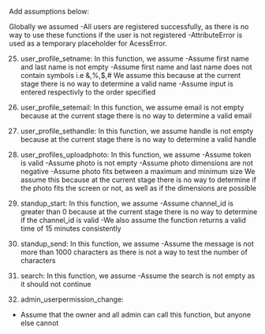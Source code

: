 Add assumptions below:

Globally we assumed
-All users are registered successfully, as there is no way to use these functions
if the user is not registered
-AttributeError is used as a temporary placeholder for AcessError.

25. user_profile_setname:
In this function, we assume
-Assume first name and last name is not empty
-Assume first name and last name does not contain symbols i.e &,%,$,#
We assume this because at the current stage there is no way to determine a valid 
name
-Assume input is entered respectivly to the order specified

26. user_profile_setemail:
In this function, we assume email is not empty because at the current stage 
there is no way to determine a valid email

27. user_profile_sethandle:
In this function, we assume handle is not empty because at the current stage 
there is no way to determine a valid handle

28. user_profiles_uploadphoto:
In this function, we assume
-Assume token is valid
-Assume photo is not empty
-Assume photo dimensions are not negative
-Assume photo fits between a maximum and minimum size
We assume this because at the current stage there is no way to determine if the 
photo fits the screen or not, as well as if the dimensions are possible

29. standup_start:
In this function, we assume
-Assume channel_id is greater than 0 because at the current stage there is no 
way to determine if the channel_id is valid
-We also assume the function returns a valid time of 15 minutes consistently

30. standup_send:
In this function, we assume
-Assume the message is not more than 1000 characters as there is not a way to
test the number of characters

31. search:
In this function, we assume
-Assume the search is not empty as it should not continue

32. admin_userpermission_change:
- Assume that the owner and all admin can call this function, 
but anyone else cannot
